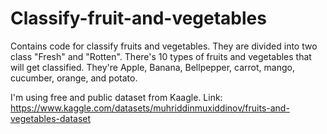 # Classify-fruit-and-vegetables
Contains code for classify fruits and vegetables. They are divided into two class "Fresh" and "Rotten". There's 10 types of fruits and vegetables that will get classified. They're Apple, Banana, Bellpepper, carrot, mango, cucumber, orange, and potato.

I'm using free and public dataset from Kaagle.
Link: https://www.kaggle.com/datasets/muhriddinmuxiddinov/fruits-and-vegetables-dataset

